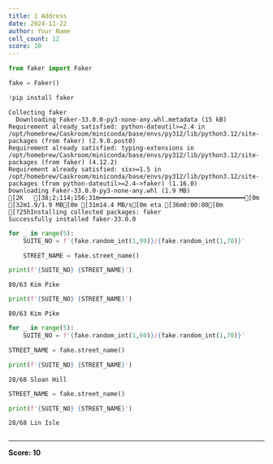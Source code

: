 ```yaml
---
title: 1 Address
date: 2024-11-22
author: Your Name
cell_count: 12
score: 10
---
```


```python
from faker import Faker

fake = Faker()
```


```python
!pip install faker

```

    Collecting faker
      Downloading Faker-33.0.0-py3-none-any.whl.metadata (15 kB)
    Requirement already satisfied: python-dateutil>=2.4 in /opt/homebrew/Caskroom/miniconda/base/envs/py312/lib/python3.12/site-packages (from faker) (2.9.0.post0)
    Requirement already satisfied: typing-extensions in /opt/homebrew/Caskroom/miniconda/base/envs/py312/lib/python3.12/site-packages (from faker) (4.12.2)
    Requirement already satisfied: six>=1.5 in /opt/homebrew/Caskroom/miniconda/base/envs/py312/lib/python3.12/site-packages (from python-dateutil>=2.4->faker) (1.16.0)
    Downloading Faker-33.0.0-py3-none-any.whl (1.9 MB)
    [2K   [38;2;114;156;31m━━━━━━━━━━━━━━━━━━━━━━━━━━━━━━━━━━━━━━━━[0m [32m1.9/1.9 MB[0m [31m14.4 MB/s[0m eta [36m0:00:00[0m
    [?25hInstalling collected packages: faker
    Successfully installed faker-33.0.0



```python
for _ in range(5):
    SUITE_NO = f'{fake.random_int(1,99)}/{fake.random_int(1,70)}'
```


```python
    STREET_NAME = fake.street_name()
```


```python
print(f'{SUITE_NO} {STREET_NAME}')
```

    80/63 Kim Pike



```python
print(f'{SUITE_NO} {STREET_NAME}')
```

    80/63 Kim Pike



```python
for _ in range(5):
    SUITE_NO = f'{fake.random_int(1,60)}/{fake.random_int(1,70)}'
```


```python
STREET_NAME = fake.street_name()
```


```python
print(f'{SUITE_NO} {STREET_NAME}')
```

    28/68 Sloan Hill



```python
STREET_NAME = fake.street_name()
```


```python
print(f'{SUITE_NO} {STREET_NAME}')
```

    28/68 Lin Isle



```python

```


---
**Score: 10**
